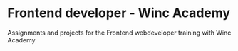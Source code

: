 # Frontend developer - Winc Academy

Assignments and projects for the Frontend webdeveloper training with Winc Academy
